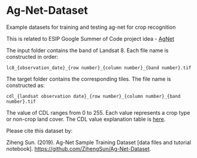 
# Ag-Net-Dataset

Example datasets for training and testing ag-net for crop recognition

This is related to ESIP Google Summer of Code project idea - [AgNet](https://github.com/ESIPFed/gsoc/issues/13)

The input folder contains the band of Landsat 8. Each file name is constructed in order: 

` lc8_{observation_date}_{row number}_{column number}_{band number}.tif `

The target folder contains the corresponding tiles. The file name is constructed as:

` cdl_{landsat observation date}_{row number}_{column number}_{band number}.tif `

The value of CDL ranges from 0 to 255. Each value represents a crop type or non-crop land cover. The CDL value explanation table is [here](cdlvalue.csv).

Please cite this dataset by: 

Ziheng Sun. (2019). Ag-Net Sample Training Dataset [data files and tutorial notebook]. https://github.com/ZihengSun/Ag-Net-Dataset.
